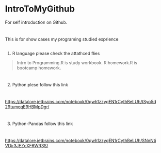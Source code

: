 # IntroToMyGithub
For self introduction on Github. 
#
This is for show cases my programing studied exprience
##
1. R language please check the attathced flies 
  >Intro to Programming.R is study workbook.
  >R homework.R is bootcamp homework.
#
2. Python plese follow this link
#
https://datalore.jetbrains.com/notebook/0qwh1zzygEN1rCythBeLUh/tSyo5d29tumcqE9HBMpDgr/
#
3. Python-Pandas follow this link
#
https://datalore.jetbrains.com/notebook/0qwh1zzygEN1rCythBeLUh/SNnNtiVDir3JEZcXF6WR3S/
